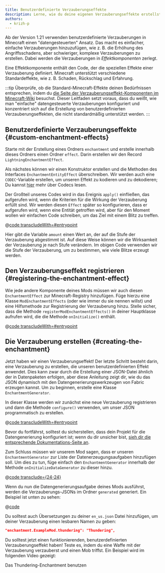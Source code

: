 ```yaml
---
title: Benutzerdefinierte Verzauberungseffekte
description: Lerne, wie du deine eigenen Verzauberungseffekte erstellst.
authors:
  - krizh-p
---
```


Ab der Version 1.21 verwenden benutzerdefinierte Verzauberungen in Minecraft einen "datengesteuerten" Ansatz. Das macht es einfacher, einfache Verzauberungen hinzuzufügen, wie z. B. die Erhöhung des Angriffsschadens, aber schwieriger, komplexe Verzauberungen zu erstellen. Dabei werden die Verzauberungen in _Effektkomponenten_ zerlegt.

Eine Effektkomponente enthält den Code, der die speziellen Effekte einer Verzauberung definiert. Minecraft unterstützt verschiedene Standardeffekte, wie z. B. Schaden, Rückschlag und Erfahrung.

:::tip
Überprüfe, ob die Standard-Minecraft-Effekte deinen Bedürfnissen entsprechen, indem du [die Seite der Verzauberungseffekt-Komponenten im Minecraft-Wiki](https://de.minecraft.wiki/w/Verzauberungsdefinition#Effektkomponenten) besuchst. Dieser Leitfaden setzt voraus, dass du weißt, wie man "einfache" datengesteuerte Verzauberungen konfiguriert und konzentriert sich auf die Erstellung von benutzerdefinierten Verzauberungseffekten, die nicht standardmäßig unterstützt werden.
:::

## Benutzerdefinierte Verzauberungseffekte {#custom-enchantment-effects}

Starte mit der Erstellung eines Ordners `enchantment` und erstelle innerhalb dieses Ordners einen Ordner `effect`. Darin erstellen wir den Record `LightningEnchantmentEffect`.

Als nächstes können wir einen Konstruktor erstellen und die Methoden des Interfaces `EnchantmentEntityEffect` überschreiben. Wir werden auch eine `CODEC`-Variable erstellen, um unseren Effekt zu kodieren und zu dekodieren; Du kannst [hier](../codecs) mehr über Codecs lesen.

Der Großteil unseres Codes wird in das Ereignis `apply()` einfließen, das aufgerufen wird, wenn die Kriterien für die Wirkung der Verzauberung erfüllt sind. Wir werden diesen `Effect` später so konfigurieren, dass er aufgerufen wird, wenn eine Entität getroffen wird, aber für den Moment wollen wir einfachen Code schreiben, um das Ziel mit einem Blitz zu treffen.

@[code transcludeWith=#entrypoint](@/reference/latest/src/main/java/com/example/docs/enchantment/effect/LightningEnchantmentEffect.java)

Hier gibt die Variable `amount` einen Wert an, der auf die Stufe der Verzauberung abgestimmt ist. Auf diese Weise können wir die Wirksamkeit der Verzauberung je nach Stufe verändern. Im obigen Code verwenden wir die Stufe der Verzauberung, um zu bestimmen, wie viele Blitze erzeugt werden.

## Den Verzauberungseffekt registrieren {#registering-the-enchantment-effect}

Wie jede andere Komponente deines Mods müssen wir auch diesen `EnchantmentEffect` zur Minecraft-Registry hinzufügen. Füge hierzu eine Klasse `ModEnchantmentEffects` (oder wie immer du sie nennen willst) und eine Hilfsmethode zur Registrierung der Verzauberung hinzu. Stelle sicher, dass die Methode `registerModEnchantmentEffects()` in deiner Hauptklasse aufrufen wird, die die Methode `onInitialize()` enthält.

@[code transcludeWith=#entrypoint](@/reference/latest/src/main/java/com/example/docs/enchantment/ModEnchantmentEffects.java)

## Die Verzauberung erstellen {#creating-the-enchantment}

Jetzt haben wir einen Verzauberungseffekt! Der letzte Schritt besteht darin, eine Verzauberung zu erstellen, die unseren benutzerdefinierten Effekt anwendet. Dies kann zwar durch die Erstellung einer JSON-Datei ähnlich der in Datenpaketen erfolgen, aber diese Anleitung zeigt dir, wie du das JSON dynamisch mit den Datengenerierungswerkzeugen von Fabric erzeugen kannst. Um zu beginnen, erstelle eine Klasse `EnchantmentGenerator`.

In dieser Klasse werden wir zunächst eine neue Verzauberung registrieren und dann die Methode `configure()` verwenden, um unser JSON programmatisch zu erstellen.

@[code transcludeWith=#entrypoint](@/reference/latest/src/client/java/com/example/docs/datagen/EnchantmentGenerator.java)

Bevor du fortfährst, solltest du sicherstellen, dass dein Projekt für die Datengenerierung konfiguriert ist; wenn du dir unsicher bist, [sieh dir die entsprechende Dokumentations-Seite an](../data-generation/setup).

Zum Schluss müssen wir unserem Mod sagen, dass er unseren `EnchantmentGenerator` zur Liste der Datenerzeugungsaufgaben hinzufügen soll. Um dies zu tun, füge einfach den `EnchantmentGenerator` innerhalb der Methode `onInitializeDataGenerator` zu dieser hinzu.

@[code transclude={24-24}](@/reference/latest/src/client/java/com/example/docs/datagen/ExampleModDataGenerator.java)

Wenn du nun die Datengenerierungsaufgabe deines Mods ausführst, werden die Verzauberungs-JSONs im Ordner `generated` generiert. Ein Beispiel ist unten zu sehen:

@[code](@/reference/latest/src/main/generated/data/fabric-docs-reference/enchantment/thundering.json)

Du solltest auch Übersetzungen zu deiner `en_us.json` Datei hinzufügen, um deiner Verzauberung einen lesbaren Namen zu geben:

```json
"enchantment.ExampleMod.thundering": "Thundering",
```

Du solltest jetzt einen funktionierenden, benutzerdefinierten Verzauberungseffekt haben! Teste es, indem du eine Waffe mit der Verzauberung verzauberst und einen Mob triffst. Ein Beispiel wird im folgenden Video gezeigt:

<VideoPlayer src="/assets/develop/enchantment-effects/thunder.webm">Das Thundering-Enchantment benutzen</VideoPlayer>
